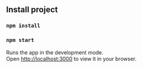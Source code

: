 
## Install project

### `npm install`

### `npm start`

Runs the app in the development mode.\
Open [http://localhost:3000](http://localhost:3000) to view it in your browser.
